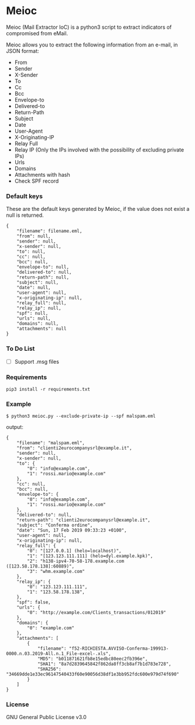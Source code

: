 # Meioc

Meioc (Mail Extractor IoC) is a python3 script to extract indicators of compromised from eMail.

Meioc allows you to extract the following information from an e-mail, in JSON format:

* From
* Sender
* X-Sender
* To
* Cc
* Bcc
* Envelope-to
* Delivered-to
* Return-Path
* Subject
* Date
* User-Agent
* X-Originating-IP
* Relay Full
* Relay IP (Only the IPs involved with the possibility of excluding private IPs)
* Urls
* Domains
* Attachments with hash
* Check SPF record

### Default keys

These are the default keys generated by Meioc, if the value does not exist a null is returned.

```
{
    "filename": filename.eml,
    "from": null,
    "sender": null,
    "x-sender": null,
    "to": null,
    "cc": null,
    "bcc": null,
    "envelope-to": null,
    "delivered-to": null,
    "return-path": null,
    "subject": null,
    "date": null,
    "user-agent": null,
    "x-originating-ip": null,
    "relay_full": null,
    "relay_ip": null,
    "spf": null,
    "urls": null,
    "domains": null,
    "attachments": null
}
```

### To Do List

- [ ] Support .msg files

### Requirements
```
pip3 install -r requirements.txt
```


### Example
```
$ python3 meioc.py --exclude-private-ip --spf malspam.eml 
```
output:
```
{
    "filename": "malspam.eml",
    "from": "clienti2eurocompanysrl@example.it",
    "sender": null,
    "x-sender": null,
    "to": {
        "0": "info@example.com",
        "1": "rossi.mario@example.com"
    },
    "cc": null,
    "bcc": null,
    "envelope-to": {
        "0": "info@example.com",
        "1": "rossi.mario@example.com"
    },
    "delivered-to": null,
    "return-path": "clienti2eurocompanysrl@example.it",
    "subject": "Conferma ordine",
    "date": "Sun, 17 Feb 2019 09:33:23 +0100",
    "user-agent": null,
    "x-originating-ip": null,
    "relay_full": {
        "0": "[127.0.0.1] (helo=localhost)",
        "1": "[123.123.111.111] (helo=dyl.example.kpk)",
        "2": "h138-ipv4-70-58-178.example.com ([123.58.178.138]:60889)",
        "3": "whm.example.com"
    },
    "relay_ip": {
        "0": "123.123.111.111",
        "1": "123.58.178.138",
    },
    "spf": false,
    "urls": {
        "0": "http://example.com/Clients_transactions/012019"
    },
    "domains": {
        "0": "example.com"
    },
    "attachments": [
        {
            "filename": "f52-RICHIESTA.AVVISO-Conferma-199913-0000.n.03.2019-All.n.1_File-excel-.xls",
            "MD5": "b011871621fb8e15edbc80eec2fb396e",
            "SHA1": "8a7d2839645842f862da8ff3cb8af7b1d783e728",
            "SHA256": "34669dde1e33ec96147540433f60e90056d38df1e3bb952fdc600e979d74f690"
        }
    ]
}
```

### License

GNU General Public License v3.0
